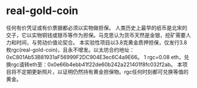# real-gold-coin
任何有价凭证或有价票据都必须以实物做担保。
人类历史上最早的纸币是北宋的交子，它以实物铜钱或银币等作为担保。马克思认为货币天然是金银，挖矿需要人力和时间，与劳动价值论契合。
本实验性项目以3.8克黄金质押担保，仅发行3.8枚rgc(real-gold-coin)，且永不增发。以太坊合约地址：0xC801Ab53B81931aF56999F2DC904E3ec6C4a9E66。
1 rgc=0.08 eth，兑换rgc请转eth至：0x0e66b4ebb41f22de60b242a221401f8fc032f2ab。
本项目将不定期更新照片，以证明仍然持有黄金担保物。rgc任何时刻都可兑换等值的黄金。
